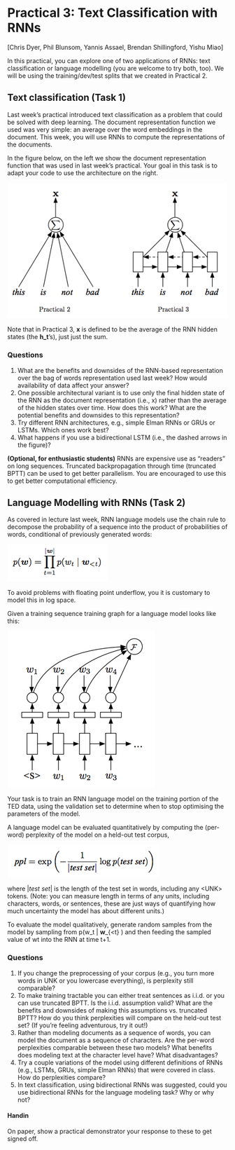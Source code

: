 # Practical 3: Text Classification with RNNs
[Chris Dyer, Phil Blunsom, Yannis Assael, Brendan Shillingford, Yishu Miao]

In this practical, you can explore one of two applications of RNNs: text classification or language modelling (you are welcome to try both, too). We will be using the training/dev/test splits that we created in Practical 2.


## Text classification (Task 1)

Last week’s practical introduced text classification as a problem that could be solved with deep learning. The document representation function we used was very simple: an average over the word embeddings in the document. This week, you will use RNNs to compute the representations of the documents.

In the figure below, on the left we show the document representation function that was used in last week’s practical. Your goal in this task is to adapt your code to use the architecture on the right.

![Practical 2 and 3](images/image03.png)

Note that in Practical 3, **x** is defined to be the average of the RNN hidden states (the **h_t**’s), just just the sum.


### Questions
1. What are the benefits and downsides of the RNN-based representation over the bag of words representation used last week? How would availability of data affect your answer?
2. One possible architectural variant is to use only the final hidden state of the RNN as the document representation (i.e., x) rather than the average of the hidden states over time. How does this work? What are the potential benefits and downsides to this representation?
3. Try different RNN architectures, e.g., simple Elman RNNs or GRUs or LSTMs. Which ones work best?
4. What happens if you use a bidirectional LSTM (i.e., the dashed arrows in the figure)?

**(Optional, for enthusiastic students)** RNNs are expensive use as “readers” on long sequences. Truncated backpropagation through time (truncated BPTT) can be used to get better parallelism. You are encouraged to use this to get better computational efficiency.






## Language Modelling with RNNs (Task 2)

As covered in lecture last week, RNN language models use the chain rule to decompose the probability of a sequence into the product of probabilities of words, conditional of previously generated words:

![probability of a seq](images/image01.png)

To avoid problems with floating point underflow, you it is customary to model this in log space.

Given a training sequence training graph for a language model looks like this:

![seq graph](images/image02.png)

Your task is to train an RNN language model on the training portion of the TED data, using the validation set to determine when to stop optimising the parameters of the model.

A language model can be evaluated quantitatively by computing the (per-word) perplexity of the model on a held-out test corpus,

![ppl](images/image00.png)

where |*test set*| is the length of the test set in words, including any \<UNK\> tokens. (Note: you can measure length in terms of any units, including characters, words, or sentences, these are just ways of quantifying how much uncertainty the model has about different units.)

To evaluate the model qualitatively, generate random samples from the model by sampling from p(w\_t | **w**\_{\<t} ) and then feeding the sampled value of wt into the RNN at time t+1.

### Questions
1. If you change the preprocessing of your corpus (e.g., you turn more words in UNK or you lowercase everything), is perplexity still comparable?
1. To make training tractable you can either treat sentences as i.i.d. or you can use truncated BPTT. Is the i.i.d. assumption valid? What are the benefits and downsides of making this assumptions vs. truncated BPTT? How do you think perplexities will compare on the held-out test set? (If you’re feeling adventurous, try it out!)
1. Rather than modeling documents as a sequence of words, you can model the document as a sequence of characters. Are the per-word perplexities comparable between these two models? What benefits does modeling text at the character level have? What disadvantages?
1. Try a couple variations of the model using different definitions of RNNs (e.g., LSTMs, GRUs, simple Elman RNNs) that were covered in class. How do perplexities compare?
1. In text classification, using bidirectional RNNs was suggested, could you use bidirectional RNNs for the language modeling task? Why or why not?



#### Handin
On paper, show a practical demonstrator your response to these to get signed off.

